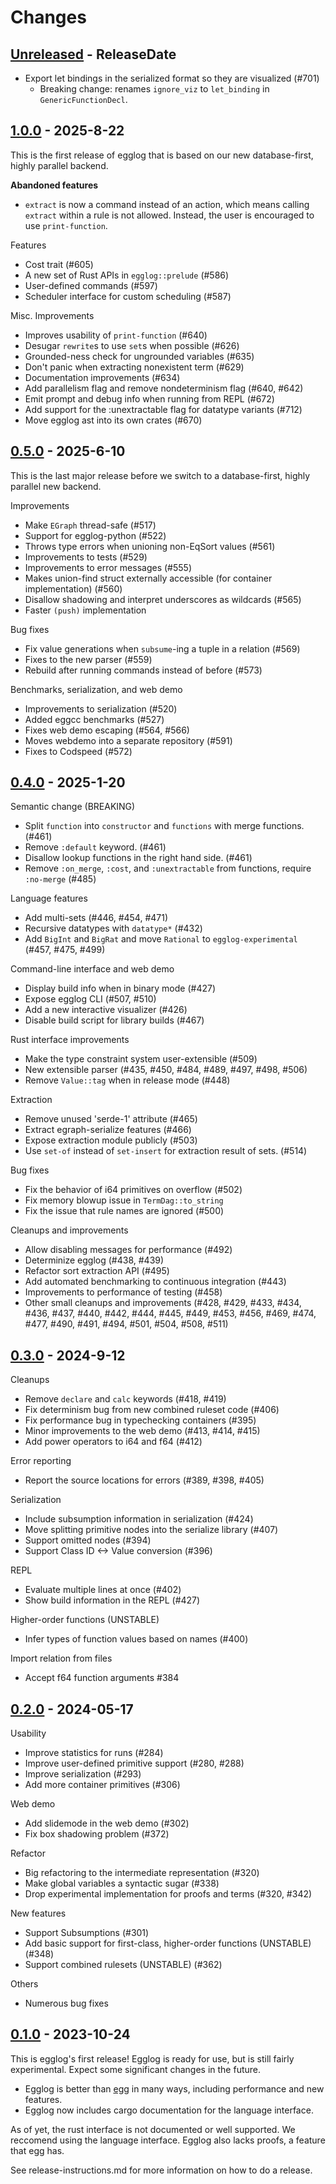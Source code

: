 # Changes

## [Unreleased] - ReleaseDate

- Export let bindings in the serialized format so they are visualized (#701)
  - Breaking change: renames `ignore_viz` to `let_binding` in `GenericFunctionDecl`.

## [1.0.0] - 2025-8-22

This is the first release of egglog that is based on our new database-first, highly parallel backend.

**Abandoned features**

- `extract` is now a command instead of an action, which means calling `extract` within a rule is not allowed.
  Instead, the user is encouraged to use `print-function`.

Features

- Cost trait (#605)
- A new set of Rust APIs in `egglog::prelude` (#586)
- User-defined commands (#597)
- Scheduler interface for custom scheduling (#587)

Misc. Improvements

- Improves usability of `print-function` (#640)
- Desugar `rewrite`s to use `set`s when possible (#626)
- Grounded-ness check for ungrounded variables (#635)
- Don't panic when extracting nonexistent term (#629) 
- Documentation improvements (#634)
- Add parallelism flag and remove nondeterminism flag (#640, #642)
- Emit prompt and debug info when running from REPL (#672)
- Add support for the :unextractable flag for datatype variants (#712)
- Move egglog ast into its own crates (#670)

## [0.5.0] - 2025-6-10

This is the last major release before we switch to a database-first, highly parallel new backend.

Improvements

- Make `EGraph` thread-safe (#517)
- Support for egglog-python (#522)
- Throws type errors when unioning non-EqSort values (#561)
- Improvements to tests (#529)
- Improvements to error messages (#555)
- Makes union-find struct externally accessible (for container implementation) (#560)
- Disallow shadowing and interpret underscores as wildcards (#565)
- Faster `(push)` implementation

Bug fixes

- Fix value generations when `subsume`-ing a tuple in a relation (#569)
- Fixes to the new parser (#559)
- Rebuild after running commands instead of before (#573)

Benchmarks, serialization, and web demo

- Improvements to serialization (#520)
- Added eggcc benchmarks (#527)
- Fixes web demo escaping (#564, #566)
- Moves webdemo into a separate repository (#591)
- Fixes to Codspeed (#572)

## [0.4.0] - 2025-1-20

Semantic change (BREAKING)

- Split `function` into `constructor` and `functions` with merge functions. (#461)
- Remove `:default` keyword. (#461)
- Disallow lookup functions in the right hand side. (#461)
- Remove `:on_merge`, `:cost`, and `:unextractable` from functions, require `:no-merge` (#485)

Language features

- Add multi-sets (#446, #454, #471)
- Recursive datatypes with `datatype*` (#432)
- Add `BigInt` and `BigRat` and move `Rational` to `egglog-experimental` (#457, #475, #499)

Command-line interface and web demo

- Display build info when in binary mode (#427)
- Expose egglog CLI (#507, #510)
- Add a new interactive visualizer (#426)
- Disable build script for library builds (#467)

Rust interface improvements

- Make the type constraint system user-extensible (#509)
- New extensible parser (#435, #450, #484, #489, #497, #498, #506)
- Remove `Value::tag` when in release mode (#448)

Extraction

- Remove unused 'serde-1' attribute (#465)
- Extract egraph-serialize features  (#466)
- Expose extraction module publicly (#503)
- Use `set-of` instead of `set-insert` for extraction result of sets. (#514)

Bug fixes

- Fix the behavior of i64 primitives on overflow (#502)
- Fix memory blowup issue in `TermDag::to_string`
- Fix the issue that rule names are ignored (#500)

Cleanups and improvements

- Allow disabling messages for performance (#492)
- Determinize egglog (#438, #439)
- Refactor sort extraction API (#495)
- Add automated benchmarking to continuous integration (#443)
- Improvements to performance of testing (#458)
- Other small cleanups and improvements (#428, #429, #433, #434, #436, #437, #440, #442, #444, #445, #449, #453, #456, #469, #474, #477, #490, #491, #494, #501, #504, #508, #511)

## [0.3.0] - 2024-9-12

Cleanups

- Remove `declare` and `calc` keywords (#418, #419)
- Fix determinism bug from new combined ruleset code (#406)
- Fix performance bug in typechecking containers (#395)
- Minor improvements to the web demo (#413, #414, #415)
- Add power operators to i64 and f64 (#412)

Error reporting

- Report the source locations for errors (#389, #398, #405)

Serialization

- Include subsumption information in serialization (#424)
- Move splitting primitive nodes into the serialize library (#407)
- Support omitted nodes (#394)
- Support Class ID <-> Value conversion (#396)

REPL

- Evaluate multiple lines at once (#402)
- Show build information in the REPL (#427)

Higher-order functions (UNSTABLE)

- Infer types of function values based on names (#400)

Import relation from files

- Accept f64 function arguments #384

## [0.2.0] - 2024-05-17

Usability

- Improve statistics for runs (#284)
- Improve user-defined primitive support (#280, #288)
- Improve serialization (#293)
- Add more container primitives (#306)

Web demo

- Add slidemode in the web demo (#302)
- Fix box shadowing problem (#372)

Refactor

- Big refactoring to the intermediate representation (#320)
- Make global variables a syntactic sugar (#338)
- Drop experimental implementation for proofs and terms (#320, #342)

New features

- Support Subsumptions (#301)
- Add basic support for first-class, higher-order functions (UNSTABLE) (#348)
- Support combined rulesets (UNSTABLE) (#362)

Others

- Numerous bug fixes

## [0.1.0] - 2023-10-24
This is egglog's first release! Egglog is ready for use, but is still fairly experimental. Expect some significant changes in the future.

- Egglog is better than [egg](https://github.com/egraphs-good/egg) in many ways, including performance and new features.
- Egglog now includes cargo documentation for the language interface.

As of yet, the rust interface is not documented or well supported. We reccomend using the language interface. Egglog also lacks proofs, a feature that egg has.


[Unreleased]: https://github.com/egraphs-good/egglog/compare/v1.0.0...HEAD
[0.1.0]: https://github.com/egraphs-good/egglog/tree/v0.1.0
[0.2.0]: https://github.com/egraphs-good/egglog/tree/v0.2.0
[0.3.0]: https://github.com/egraphs-good/egglog/tree/v0.3.0
[0.4.0]: https://github.com/egraphs-good/egglog/tree/v0.4.0
[0.5.0]: https://github.com/egraphs-good/egglog/tree/v0.5.0
[1.0.0]: https://github.com/egraphs-good/egglog/tree/v1.0.0


See release-instructions.md for more information on how to do a release.